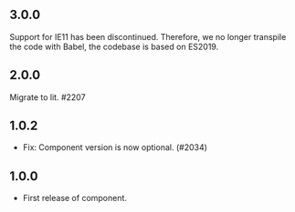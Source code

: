 ## 3.0.0

Support for IE11 has been discontinued. Therefore, we no longer transpile the code with Babel, the codebase is based on ES2019.

## 2.0.0

Migrate to lit. #2207

## 1.0.2

- Fix: Component version is now optional. (#2034)

## 1.0.0

- First release of component.
